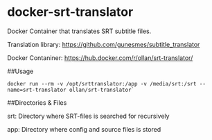 # docker-srt-translator
Docker Container that translates SRT subtitle files.


Translation library: https://github.com/gunesmes/subtitle_translator

Docker Contaniner: https://hub.docker.com/r/ollan/srt-translator/

##Usage

```
docker run --rm -v /opt/srttranslator:/app -v /media/srt:/srt --name=srt-translator ollan/srt-translator`
```

##Directories & Files

srt: Directory where SRT-files is searched for recursively

app: Directory where config and source files is stored


